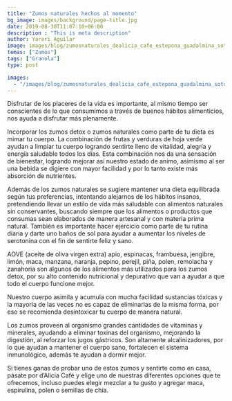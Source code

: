 ```yaml
---
title: "Zumos naturales hechos al momento"
bg_image: images/background/page-title.jpg
date: 2019-08-30T11:07:10+06:00
description : "This is meta description"
author: Yareri Aguilar
image: images/blog/zumosnaturales_dealicia_cafe_estepona_guadalmina_sotogrande.jpeg
temas: ["Zumos"]
tags: ["Granola"]
type: post

images:
  - "/images/blog/zumosnaturales_dealicia_cafe_estepona_guadalmina_sotogrande.jpeg"
---
```


Disfrutar de los placeres de la vida es importante, al mismo tiempo ser conscientes de lo que consumimos a través de buenos hábitos alimenticios, nos ayuda a disfrutar más plenamente.

Incorporar los zumos detox o zumos naturales como parte de tu dieta es mimar tu cuerpo. La combinación de frutas y verduras de hoja verde ayudan a limpiar tu cuerpo logrando sentirte lleno de vitalidad, alegría y energía saludable todos los días. Esta combinación nos da una sensación de bienestar, logrando mejorar así nuestro estado de animo, asimismo al ser una bebida se digiere con mayor facilidad y por lo tanto existe más absorción de nutrientes.

Además de los zumos naturales se sugiere mantener una dieta equilibrada según tus preferencias, intentando alejarnos de los hábitos insanos, pretendiendo llevar un estilo de vida más saludable con alimentos naturales sin conservantes, buscando siempre que los alimentos o productos que consumas sean elaborados de manera artesanal y con materia prima natural. También es importante hacer ejercicio como parte de tu rutina diaria y darte uno baños de sol para ayudar a aumentar los niveles de serotonina con el fin de sentirte feliz y sano.

AOVE (aceite de oliva virgen extra) apio, espinacas, frambuesa, jengibre, limón, maca, manzana, naranja, pepino, perejil, piña, polen, remolacha y zanahoria son algunos de los alimentos más utilizados para los zumos detox, por su alto contenido nutricional y depurativo que van a ayudar a que todo el cuerpo funcione mejor.

Nuestro cuerpo asimila y acumula con mucha facilidad sustancias tóxicas y la mayoría de las veces no es capaz de eliminarlas de la misma forma, por eso se recomienda desintoxicar tu cuerpo de manera natural.

Los zumos proveen al organismo grandes cantidades de vitaminas y minerales, ayudando a eliminar toxinas del organismo, mejorando la digestión, al reforzar los jugos gástricos. Son altamente alcalinizadores, por lo que ayudan a mantener el cuerpo sano, fortalecen el sistema inmunológico, además te ayudan a dormir mejor.

Si tienes ganas de probar uno de estos zumos y sentirte como en casa, pásate por d’Alicia Café y elige uno de nuestras diferentes opciones que te ofrecemos, incluso puedes elegir mezclar a tu gusto y agregar maca, espirulina, polen o semillas de chía.
